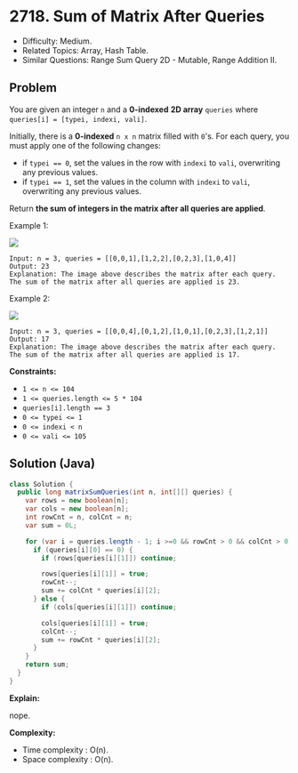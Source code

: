 # 2718. Sum of Matrix After Queries

- Difficulty: Medium.
- Related Topics: Array, Hash Table.
- Similar Questions: Range Sum Query 2D - Mutable, Range Addition II.

## Problem

You are given an integer `n` and a **0-indexed** **2D array** `queries` where `queries[i] = [typei, indexi, vali]`.

Initially, there is a **0-indexed** `n x n` matrix filled with `0`'s. For each query, you must apply one of the following changes:

- if `typei == 0`, set the values in the row with `indexi` to `vali`, overwriting any previous values.
- if `typei == 1`, set the values in the column with `indexi` to `vali`, overwriting any previous values.

Return **the sum of integers in the matrix after all queries are applied**.

Example 1:

![](https://assets.leetcode.com/uploads/2023/05/11/exm1.png)

```
Input: n = 3, queries = [[0,0,1],[1,2,2],[0,2,3],[1,0,4]]
Output: 23
Explanation: The image above describes the matrix after each query. The sum of the matrix after all queries are applied is 23.
```

Example 2:

![](https://assets.leetcode.com/uploads/2023/05/11/exm2.png)

```
Input: n = 3, queries = [[0,0,4],[0,1,2],[1,0,1],[0,2,3],[1,2,1]]
Output: 17
Explanation: The image above describes the matrix after each query. The sum of the matrix after all queries are applied is 17.
```

**Constraints:**

- `1 <= n <= 104`
- `1 <= queries.length <= 5 * 104`
- `queries[i].length == 3`
- `0 <= typei <= 1`
- `0 <= indexi < n`
- `0 <= vali <= 105`

## Solution (Java)

```java
class Solution {
  public long matrixSumQueries(int n, int[][] queries) {
    var rows = new boolean[n];
    var cols = new boolean[n];
    int rowCnt = n, colCnt = n;
    var sum = 0L;

    for (var i = queries.length - 1; i >=0 && rowCnt > 0 && colCnt > 0; i--) {
      if (queries[i][0] == 0) {
        if (rows[queries[i][1]]) continue;

        rows[queries[i][1]] = true;
        rowCnt--;
        sum += colCnt * queries[i][2];
      } else {
        if (cols[queries[i][1]]) continue;

        cols[queries[i][1]] = true;
        colCnt--;
        sum += rowCnt * queries[i][2];
      }
    }
    return sum;
  }
}
```

**Explain:**

nope.

**Complexity:**

- Time complexity : O(n).
- Space complexity : O(n).
